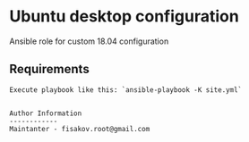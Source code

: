Ubuntu desktop configuration
=========

Ansible role for custom  18.04 configuration

Requirements
------------

```
Execute playbook like this: `ansible-playbook -K site.yml`


Author Information
------------
Maintanter - fisakov.root@gmail.com
